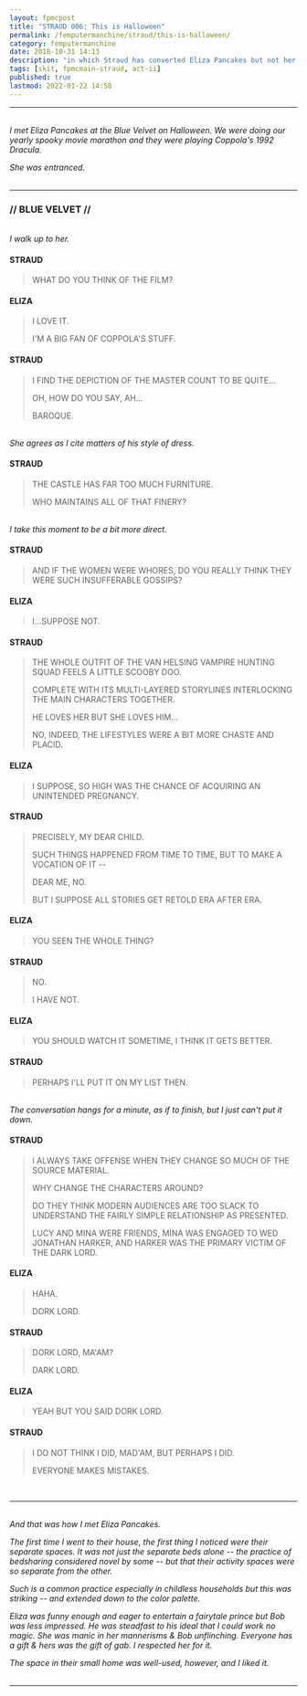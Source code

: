 ```yaml
---
layout: fpmcpost
title: "STRAUD 006: This is Halloween"
permalink: /femputermanchine/straud/this-is-halloween/
category: femputermanchine
date: 2018-10-31 14:13
description: "in which Straud has converted Eliza Pancakes but not her husband"
tags: [skit, fpmcmain-straud, act-ii]
published: true
lastmod: 2022-01-22 14:58
---
```

[//]: # (  1/22/22  -added)

*****
<br><i>I met Eliza Pancakes at the Blue Velvet on Halloween. We were doing our yearly spooky movie marathon and they were playing Coppola's 1992 Dracula.</i>

<i>She was entranced.</i>
<br><br>

***
### // BLUE VELVET //

<br><i>I walk up to her.</i>

#### STRAUD

> WHAT DO YOU THINK OF THE FILM?

#### ELIZA

> I LOVE IT. 
> 
> I'M A BIG FAN OF COPPOLA'S STUFF.

#### STRAUD

> I FIND THE DEPICTION OF THE MASTER COUNT TO BE QUITE...
> 
> OH, HOW DO YOU SAY, AH...
> 
> BAROQUE.

<BR><I>She agrees as I cite matters of his style of dress.</i>

#### STRAUD

> THE CASTLE HAS FAR TOO MUCH FURNITURE.
> 
> WHO MAINTAINS ALL OF THAT FINERY?

<BR><I>I take this moment to be a bit more direct.</i>

#### STRAUD

> AND IF THE WOMEN WERE WHORES, DO YOU REALLY THINK THEY WERE SUCH INSUFFERABLE GOSSIPS?

#### ELIZA 

> I...SUPPOSE NOT.

#### STRAUD

> THE WHOLE OUTFIT OF THE VAN HELSING VAMPIRE HUNTING SQUAD FEELS A LITTLE SCOOBY DOO.
> 
> COMPLETE WITH ITS MULTI-LAYERED STORYLINES INTERLOCKING THE MAIN CHARACTERS TOGETHER.
> 
> HE LOVES HER BUT SHE LOVES HIM...
> 
> NO, INDEED, THE LIFESTYLES WERE A BIT MORE CHASTE AND PLACID.

#### ELIZA

> I SUPPOSE, SO HIGH WAS THE CHANCE OF ACQUIRING AN UNINTENDED PREGNANCY.

#### STRAUD

> PRECISELY, MY DEAR CHILD.
> 
> SUCH THINGS HAPPENED FROM TIME TO TIME, BUT TO MAKE A VOCATION OF IT --
> 
> DEAR ME, NO.
> 
> BUT I SUPPOSE ALL STORIES GET RETOLD ERA AFTER ERA.

#### ELIZA

> YOU SEEN THE WHOLE THING?

#### STRAUD

> NO.
> 
> I HAVE NOT.

#### ELIZA 

> YOU SHOULD WATCH IT SOMETIME, I THINK IT GETS BETTER.

#### STRAUD

> PERHAPS I'LL PUT IT ON MY LIST THEN.

<BR><I>The conversation hangs for a minute, as if to finish, but I just can't put it down.</i>

#### STRAUD

> I ALWAYS TAKE OFFENSE WHEN THEY CHANGE SO MUCH OF THE SOURCE MATERIAL.
> 
> WHY CHANGE THE CHARACTERS AROUND?
> 
> DO THEY THINK MODERN AUDIENCES ARE TOO SLACK TO UNDERSTAND THE FAIRLY SIMPLE RELATIONSHIP AS PRESENTED.
> 
> LUCY AND MINA WERE FRIENDS, MINA WAS ENGAGED TO WED JONATHAN HARKER, AND HARKER WAS THE PRIMARY VICTIM OF THE DARK LORD.

#### ELIZA

> HAHA.
> 
> DORK LORD.

#### STRAUD

> DORK LORD, MA'AM?
> 
> DARK LORD.

#### ELIZA

> YEAH BUT YOU SAID DORK LORD.

#### STRAUD

> I DO NOT THINK I DID, MAD'AM, BUT PERHAPS I DID.
> 
> EVERYONE MAKES MISTAKES.

<BR>

***
<BR><I>And that was how I met Eliza Pancakes.</i>

<i>The first time I went to their house, the first thing I noticed were their separate spaces. It was not just the separate beds alone -- the practice of bedsharing considered novel by some -- but that their activity spaces were so separate from the other. </i>

<i>Such is a common practice especially in childless households but this was striking -- and extended down to the color palette.</i>

<i>Eliza was funny enough and eager to entertain a fairytale prince but Bob was less impressed. He was steadfast to his ideal that I could work no magic. She was manic in her mannerisms & Bob unflinching. Everyone has a gift & hers was the gift of gab. I respected her for it.</i>

<i>The space in their small home was well-used, however, and I liked it.</i>
<br><br>

***
